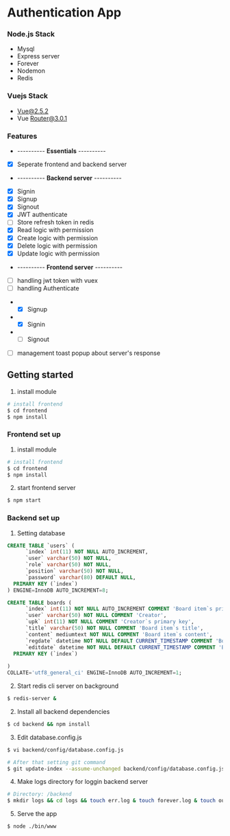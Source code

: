 # Authentication App

### Node.js Stack

- Mysql
- Express server
- Forever
- Nodemon
- Redis

### Vuejs Stack

- Vue@2.5.2
- Vue Router@3.0.1

### Features
* ---------- **Essentials** ----------
* [x] Seperate frontend and backend server
* ---------- **Backend server** ----------
* [x] Signin
* [x] Signup
* [x] Signout
* [x] JWT authenticate
* [ ] Store refresh token in redis
* [x] Read logic with permission
* [x] Create logic with permission
* [x] Delete logic with permission
* [x] Update logic with permission
* ---------- **Frontend server** ----------
* [ ] handling jwt token with vuex
* [ ] handling Authenticate
- * [x] Signup
- * [x] Signin
- * [ ] Signout
* [ ] management toast popup about server's response

## Getting started
1. install module
```bash
# install frontend
$ cd frontend
$ npm install
```

### Frontend set up
1. install module
```bash
# install frontend
$ cd frontend
$ npm install
```
2. start frontend server
```bash
$ npm start
```



### Backend set up
1. Setting database

```sql
CREATE TABLE `users` (
      `index` int(11) NOT NULL AUTO_INCREMENT,
      `user` varchar(50) NOT NULL,
      `role` varchar(50) NOT NULL,
      `position` varchar(50) NOT NULL,
      `password` varchar(80) DEFAULT NULL,
  PRIMARY KEY (`index`)
) ENGINE=InnoDB AUTO_INCREMENT=8;

CREATE TABLE boards (
      `index` int(11) NOT NULL AUTO_INCREMENT COMMENT 'Board item`s primary key',
      `user` varchar(50) NOT NULL COMMENT 'Creator',
      `upk` int(11) NOT NULL COMMENT 'Creator`s primary key',
      `title` varchar(50) NOT NULL COMMENT 'Board item`s title',
      `content` mediumtext NOT NULL COMMENT 'Board item`s content',
      `regdate` datetime NOT NULL DEFAULT CURRENT_TIMESTAMP COMMENT 'Board item`s regdate',
      `editdate` datetime NOT NULL DEFAULT CURRENT_TIMESTAMP COMMENT 'Board item`s edit date'
  PRIMARY KEY (`index`)
  
)
COLLATE='utf8_general_ci' ENGINE=InnoDB AUTO_INCREMENT=1;
```

2. Start redis cli server on background
```bash
$ redis-server &
```
2. Install all backend dependencies
```bash
$ cd backend && npm install
```

3. Edit database.config.js 
```bash
$ vi backend/config/database.config.js

# After that setting git command
$ git update-index --assume-unchanged backend/config/database.config.js
```

4. Make logs directory for loggin backend server
```bash
# Directory: /backend
$ mkdir logs && cd logs && touch err.log & touch forever.log & touch out.log 
```

5. Serve the app
```bash
$ node ./bin/www
```
